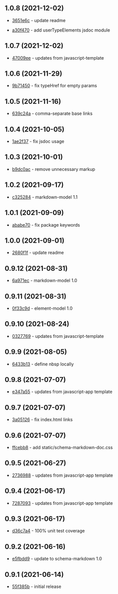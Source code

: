 ## 1.0.8 (2021-12-02)

- [3651e6c](https://github.com/craigahobbs/schema-markdown-doc/commit/3651e6c) - update readme

- [a30f470](https://github.com/craigahobbs/schema-markdown-doc/commit/a30f470) - add userTypeElements jsdoc module

## 1.0.7 (2021-12-02)

- [47009ee](https://github.com/craigahobbs/schema-markdown-doc/commit/47009ee) - updates from javascript-template

## 1.0.6 (2021-11-29)

- [9b71450](https://github.com/craigahobbs/schema-markdown-doc/commit/9b71450) - fix typeHref for empty params

## 1.0.5 (2021-11-16)

- [639c24a](https://github.com/craigahobbs/schema-markdown-doc/commit/639c24a) - comma-separate base links

## 1.0.4 (2021-10-05)

- [1ae2f37](https://github.com/craigahobbs/schema-markdown-doc/commit/1ae2f37) - fix jsdoc usage

## 1.0.3 (2021-10-01)

- [b9dc0ac](https://github.com/craigahobbs/schema-markdown-doc/commit/b9dc0ac) - remove unnecessary markup

## 1.0.2 (2021-09-17)

- [c325284](https://github.com/craigahobbs/schema-markdown-doc/commit/c325284) - markdown-model 1.1

## 1.0.1 (2021-09-09)

- [ababe70](https://github.com/craigahobbs/schema-markdown-doc/commit/ababe70) - fix package keywords

## 1.0.0 (2021-09-01)

- [2680f1f](https://github.com/craigahobbs/schema-markdown-doc/commit/2680f1f) - update readme

## 0.9.12 (2021-08-31)

- [6a971ec](https://github.com/craigahobbs/schema-markdown-doc/commit/6a971ec) - markdown-model 1.0

## 0.9.11 (2021-08-31)

- [0f33c9d](https://github.com/craigahobbs/schema-markdown-doc/commit/0f33c9d) - element-model 1.0

## 0.9.10 (2021-08-24)

- [0327769](https://github.com/craigahobbs/schema-markdown-doc/commit/0327769) - updates from javascript-template

## 0.9.9 (2021-08-05)

- [6433b13](https://github.com/craigahobbs/schema-markdown-doc/commit/6433b13) - define nbsp locally

## 0.9.8 (2021-07-07)

- [e347a55](https://github.com/craigahobbs/schema-markdown-doc/commit/e347a55) - updates from javascript-app template

## 0.9.7 (2021-07-07)

- [3a05126](https://github.com/craigahobbs/schema-markdown-doc/commit/3a05126) - fix index.html links

## 0.9.6 (2021-07-07)

- [ffcebb8](https://github.com/craigahobbs/schema-markdown-doc/commit/ffcebb8) - add static/schema-markdown-doc.css

## 0.9.5 (2021-06-27)

- [2736988](https://github.com/craigahobbs/schema-markdown-doc/commit/2736988) - updates from javascript-app template

## 0.9.4 (2021-06-17)

- [7287093](https://github.com/craigahobbs/schema-markdown-doc/commit/7287093) - updates from javascript-app template

## 0.9.3 (2021-06-17)

- [d36c7a4](https://github.com/craigahobbs/schema-markdown-doc/commit/d36c7a4) - 100% unit test coverage

## 0.9.2 (2021-06-16)

- [e5fbdd9](https://github.com/craigahobbs/schema-markdown-doc/commit/e5fbdd9) - update to schema-markdown 1.0

## 0.9.1 (2021-06-14)

- [55f385b](https://github.com/craigahobbs/schema-markdown-doc/commit/55f385b) - initial release
